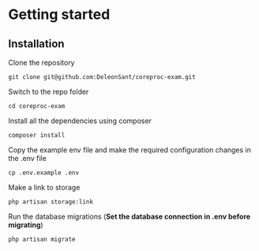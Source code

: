 # Getting started

## Installation

Clone the repository

    git clone git@github.com:DeleonSant/coreproc-exam.git

Switch to the repo folder

    cd coreproc-exam

Install all the dependencies using composer

    composer install

Copy the example env file and make the required configuration changes in the .env file

    cp .env.example .env

Make a link to storage

    php artisan storage:link

Run the database migrations (**Set the database connection in .env before migrating**)

    php artisan migrate


